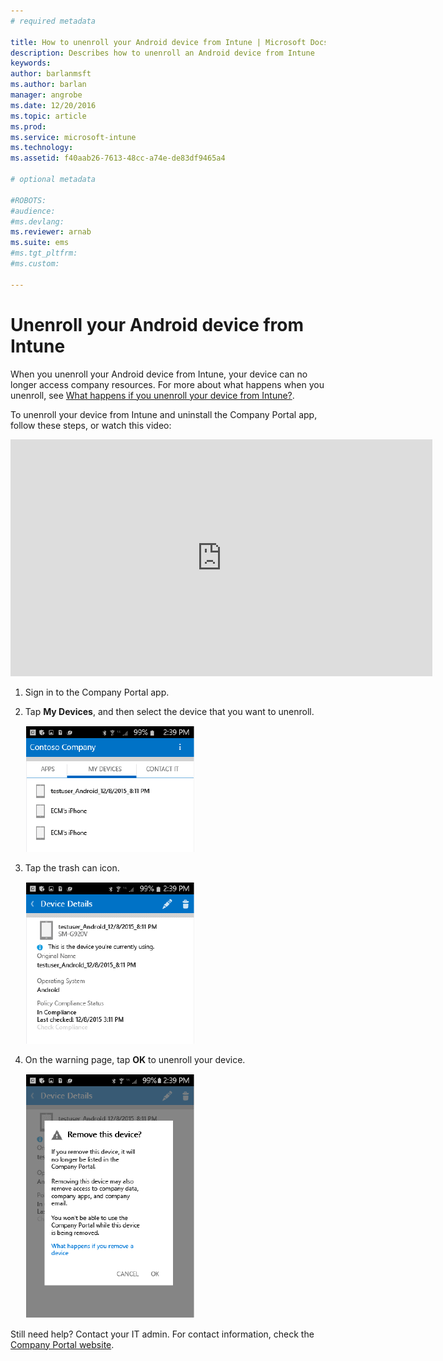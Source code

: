 ```yaml
---
# required metadata

title: How to unenroll your Android device from Intune | Microsoft Docs
description: Describes how to unenroll an Android device from Intune
keywords:
author: barlanmsft
ms.author: barlan
manager: angrobe
ms.date: 12/20/2016
ms.topic: article
ms.prod:
ms.service: microsoft-intune
ms.technology:
ms.assetid: f40aab26-7613-48cc-a74e-de83df9465a4

# optional metadata

#ROBOTS:
#audience:
#ms.devlang:
ms.reviewer: arnab
ms.suite: ems
#ms.tgt_pltfrm:
#ms.custom:

---
```



# Unenroll your Android device from Intune

When you unenroll your Android device from Intune, your device can no longer access company resources.  For more about what happens when you unenroll, see [What happens if you unenroll your device from Intune?](what-happens-if-you-unenroll-your-device-from-intune-android.md).

To unenroll your device from Intune and uninstall the Company Portal app, follow these steps, or watch this video:

<iframe width="675" height="379" src="https://www.youtube.com/embed/K-Vi7lNfaMk" frameborder="0" allowfullscreen></iframe>

1.  Sign in to the Company Portal app.

2.  Tap **My Devices**, and then select the device that you want to unenroll.

    ![Choose the device that you want to unenroll.](./media/andr-1-my-devices-choose.png)

3.  Tap the trash can icon.

    ![Tap the trash icon.](./media/andr-2-tap-trashcan.png)

4.  On the warning page, tap **OK** to unenroll your device.

    ![Remove the device.](./media/andr-3-warning-about-remove.png)

Still need help? Contact your IT admin. For contact information, check the [Company Portal website](http://portal.manage.microsoft.com).
